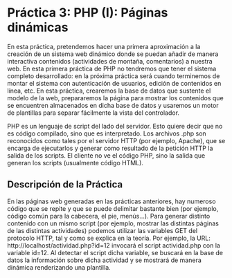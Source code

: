 # Práctica 3: PHP (I): Páginas dinámicas
En esta práctica, pretendemos hacer una primera aproximación a la creación de un sistema web dinámico donde se puedan añadir de manera interactiva contenidos (actividades de montaña, comentarios) a nuestra web. En esta primera práctica de PHP no tendremos que tener el sistema completo desarrollado: en la próxima práctica será cuando terminemos de montar el sistema con autenticación de usuarios, edición de contenidos en línea, etc. En esta práctica, crearemos la base de datos que sustente el modelo de la web, prepararemos la página para mostrar los contenidos que se encuentren almacenados en dicha base de datos y usaremos un motor de plantillas para separar fácilmente la vista del controlador.

PHP es un lenguaje de script del lado del servidor. Esto quiere decir que no es código compilado, sino que es interpretado. Los archivos .php son reconocidos como tales por el servidor HTTP (por ejemplo, Apache), que se encarga de ejecutarlos y generar como resultado de la petición HTTP la salida de los scripts. El cliente no ve el código PHP, sino la salida que generan los scripts (usualmente código HTML).

## Descripción de la Práctica
En las páginas web generadas en las prácticas anteriores, hay numeroso código que se repite y que se puede delimitar bastante bien (por ejemplo, código común para la cabecera, el pie, menús...). Para generar distinto contenido con un mismo script (por ejemplo, mostrar las distintas páginas de las distintas actividades) podemos utilizar las variables GET del protocolo HTTP, tal y como se explica en la teoría. Por ejemplo, la URL: http://localhost/actividad.php?id=12 invocará el script actividad.php con la variable id=12. Al detectar el script dicha variable, se buscará en la base de datos la información sobre dicha actividad y se mostrará de manera dinámica renderizando una plantilla.
